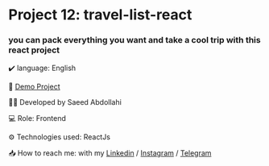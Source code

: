 # Project 12: travel-list-react

### you can pack everything you want and take a cool trip with this react project


✔️ language: English



🔗 [Demo Project]()

👨‍💻 Developed by Saeed Abdollahi

💻 Role: Frontend

⚙️ Technologies used: ReactJs

📥 How to reach me: with my [Linkedin](https://www.linkedin.com/in/saeeddev-ir) / [Instagram](https://instagram.com/saeeddev_ir) / [Telegram](https://t.me/saeeddev_ir)
